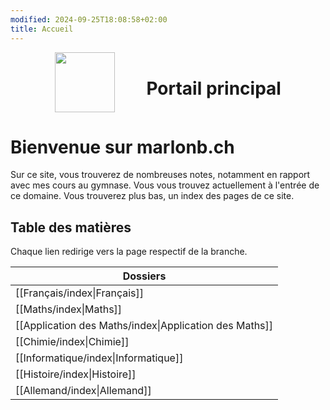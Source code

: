 ```yaml
---
modified: 2024-09-25T18:08:58+02:00
title: Accueil
---
```

<div style="display: flex; gap: 10%; align-items: center; justify-content: center;">
	<img src="https://marlonb.ch/static/gate.png" style="width: 10vw;">
	<h1>Portail principal</h1>
</div>

# Bienvenue sur marlonb.ch
Sur ce site, vous trouverez de nombreuses notes, notamment en rapport avec mes cours au gymnase. Vous vous trouvez actuellement à l'entrée de ce domaine. Vous trouverez plus bas, un index des pages de ce site.

## Table des matières
Chaque lien redirige vers la page respectif de la branche.

| **Dossiers**                                           |
| ------------------------------------------------------ |
| [[Français/index\|Français]]                           |
| [[Maths/index\|Maths]]                                 |
| [[Application des Maths/index\|Application des Maths]] |
| [[Chimie/index\|Chimie]]                               |
| [[Informatique/index\|Informatique]]                   |
| [[Histoire/index\|Histoire]]                           |
| [[Allemand/index\|Allemand]]                           |
